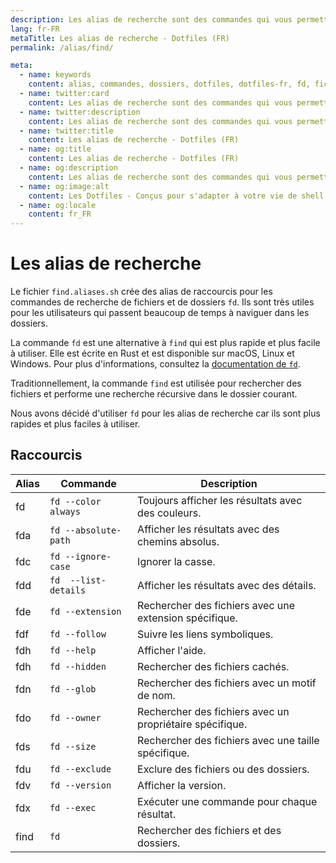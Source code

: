 ```yaml
---
description: Les alias de recherche sont des commandes qui vous permettent de trouver des fichiers ou des dossiers en fonction de leur nom. Ils sont très utiles pour les utilisateurs qui passent beaucoup de temps à naviguer dans les dossiers.
lang: fr-FR
metaTitle: Les alias de recherche - Dotfiles (FR)
permalink: /alias/find/

meta:
  - name: keywords
    content: alias, commandes, dossiers, dotfiles, dotfiles-fr, fd, fichiers, nom, recherche, trouver
  - name: twitter:card
    content: Les alias de recherche sont des commandes qui vous permettent de trouver des fichiers ou des dossiers en fonction de leur nom. Ils sont très utiles pour les utilisateurs qui passent beaucoup de temps à naviguer dans les dossiers.
  - name: twitter:description
    content: Les alias de recherche sont des commandes qui vous permettent de trouver des fichiers ou des dossiers en fonction de leur nom. Ils sont très utiles pour les utilisateurs qui passent beaucoup de temps à naviguer dans les dossiers.
  - name: twitter:title
    content: Les alias de recherche - Dotfiles (FR)
  - name: og:title
    content: Les alias de recherche - Dotfiles (FR)
  - name: og:description
    content: Les alias de recherche sont des commandes qui vous permettent de trouver des fichiers ou des dossiers en fonction de leur nom. Ils sont très utiles pour les utilisateurs qui passent beaucoup de temps à naviguer dans les dossiers.
  - name: og:image:alt
    content: Les Dotfiles - Conçus pour s'adapter à votre vie de shell
  - name: og:locale
    content: fr_FR
---
```


# Les alias de recherche

Le fichier `find.aliases.sh` crée des alias de raccourcis pour les commandes de
recherche de fichiers et de dossiers `fd`. Ils sont très utiles pour les
utilisateurs qui passent beaucoup de temps à naviguer dans les dossiers.

La commande `fd` est une alternative à `find` qui est plus rapide et plus facile
à utiliser. Elle est écrite en Rust et est disponible sur macOS, Linux et
Windows. Pour plus d'informations, consultez la [documentation de `fd`][fd].

Traditionnellement, la commande `find` est utilisée pour rechercher des fichiers
et performe une recherche récursive dans le dossier courant.

Nous avons décidé d'utiliser `fd` pour les alias de recherche car ils sont plus
rapides et plus faciles à utiliser.

## Raccourcis

| Alias | Commande | Description |
| ----- | ----- | ----- |
| fd | `fd --color always` | Toujours afficher les résultats avec des couleurs. |
| fda | `fd --absolute-path` | Afficher les résultats avec des chemins absolus. |
| fdc | `fd --ignore-case` | Ignorer la casse. |
| fdd | `fd  --list-details` | Afficher les résultats avec des détails. |
| fde | `fd --extension` | Rechercher des fichiers avec une extension spécifique. |
| fdf | `fd --follow` | Suivre les liens symboliques. |
| fdh | `fd --help` | Afficher l'aide. |
| fdh | `fd --hidden` | Rechercher des fichiers cachés. |
| fdn | `fd --glob` | Rechercher des fichiers avec un motif de nom. |
| fdo | `fd --owner` | Rechercher des fichiers avec un propriétaire spécifique. |
| fds | `fd --size` | Rechercher des fichiers avec une taille spécifique. |
| fdu | `fd --exclude` | Exclure des fichiers ou des dossiers. |
| fdv | `fd --version` | Afficher la version. |
| fdx | `fd --exec` | Exécuter une commande pour chaque résultat. |
| find | `fd` | Rechercher des fichiers et des dossiers. |

[fd]:https://github.com/sharkdp/fd
